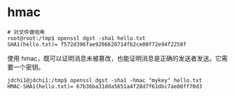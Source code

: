 # hmac

```shell
# 对文件做哈希
root@root:/tmp$ openssl dgst -sha1 hello.txt
SHA1(hello.txt)= f572d396fae9206628714fb2ce00f72e94f2258f
```

使用 hmac，既可以证明消息未被篡改，也能证明消息是正确的发送者发送。它需要一个密钥。

```shell
jdchi1@jdchi1:/tmp$ openssl dgst -sha1 -hmac "mykey" hello.txt
HMAC-SHA1(hello.txt)= 67b36ba31dda5651a4f28d7f61dbc7ae88ff70d3

```


